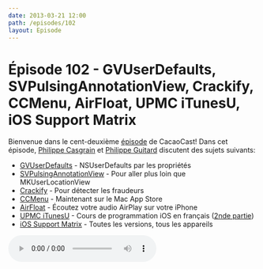 ```yaml
---
date: 2013-03-21 12:00
path: /episodes/102
layout: Episode
---
```

# Épisode 102 - GVUserDefaults, SVPulsingAnnotationView, Crackify, CCMenu, AirFloat, UPMC iTunesU, iOS Support Matrix
<p>Bienvenue dans le cent-deuxième <a href="https://cacaocast.com/media/cacaocast_102.mp3" title="CacaoCast Episode 102">épisode</a> de CacaoCast! Dans cet épisode, <a href="http://www.twitter.com/philippec" title="Philippe Casgrain sur Twitter">Philippe Casgrain</a> et <a href="http://www.twitter.com/philippeguitard" title="Philippe Guitard sur Twitter">Philippe Guitard</a> discutent des sujets suivants:</p>
<ul><li><a href="https://github.com/gangverk/GVUserDefaults" title="GVUserDefaults">GVUserDefaults</a> - NSUserDefaults par les propriétés</li>
<li><a href="http://samvermette.com/317" title="SVPulsingAnnotationView">SVPulsingAnnotationView</a> - Pour aller plus loin que MKUserLocationView</li>
<li><a href="https://github.com/itruf/crackify" title="Crackify">Crackify</a> - Pour détecter les fraudeurs</li>
<li><a href="https://itunes.apple.com/WebObjects/MZStore.woa/wa/viewSoftware?id=603117688&amp;mt=12" title="CCMenu">CCMenu</a> - Maintenant sur le Mac App Store</li>
<li><a href="https://github.com/trenskow/AirFloat" title="AirFloat">AirFloat</a> - Écoutez votre audio AirPlay sur votre iPhone</li>
<li><a href="https://itunes.apple.com/us/itunes-u/programmation-sur-plateforme/id488684881" title="UPMC iTunesU">UPMC iTunesU</a> - Cours de programmation iOS en français (<a href="https://itunes.apple.com/fr/itunes-u/programmation-sur-plateforme/id584725766" title="2nde partie">2nde partie</a>)</li>
<li><a href="http://www.iossupportmatrix.com" title="iOS Support Matrix">iOS Support Matrix</a> - Toutes les versions, tous les appareils</li>
</ul>
<p><audio controls><source src="https://cacaocast.com/media/cacaocast_102.mp3" type="audio/mpeg"><source src="https://cacaocast.com/media/cacaocast_102.mp3" type="audio/mp4">Votre navigateur ne supporte pas l'élément audio / Your browser does not support the audio element.</audio></p>
